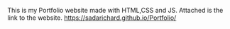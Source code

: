 This is my Portfolio website made with HTML,CSS and JS. Attached is the link to the website. https://sadarichard.github.io/Portfolio/
